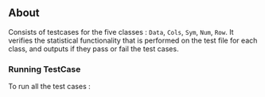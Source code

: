 ## About

Consists of testcases for the five classes : `Data`, `Cols`, `Sym`, `Num`, `Row`.
It verifies the statistical functionality that is performed on the test file for each class, and outputs if they pass or fail the test cases.

### Running TestCase

To run all the test cases : 



